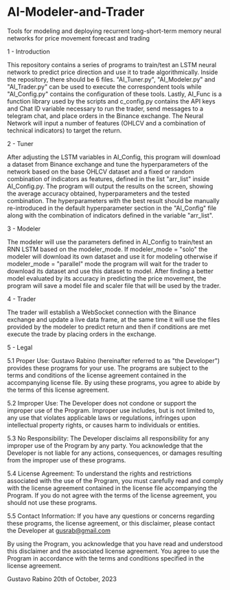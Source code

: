 # AI-Modeler-and-Trader
Tools for modeling and deploying recurrent long-short-term memory neural networks for price movement forecast and trading

1 - Introduction

This repository contains a series of programs to train/test an LSTM neural network to predict price direction and use it to trade algorithmically. Inside the repository, there should be 6 files. "AI_Tuner.py", "AI_Modeler.py" and "AI_Trader.py" can be used to execute the correspondent tools while "AI_Config.py" contains the configuration of these tools. Lastly, AI_Func is a function library used by the scripts and c_config.py contains the API keys and Chat ID variable necessary to run the trader, send messages to a telegram chat, and place orders in the Binance exchange. 
The Neural Network will input a number of features (OHLCV and a combination of technical indicators) to target the return.

2 - Tuner

After adjusting the LSTM variables in AI_Config, this program will download a dataset from Binance exchange and tune the hyperparameters of the network based on the base OHLCV dataset and a fixed or random combination of indicators as features, defined in the list "arr_list" inside AI_Config.py.
The program will output the results on the screen, showing the average accuracy obtained, hyperparameters and the tested combination. The hyperparameters with the best result should be manually re-introduced in the default hyperparameter section in the "AI_Config" file along with the combination of indicators defined in the variable "arr_list". 

3 - Modeler

The modeler will use the parameters defined in AI_Config to train/test an RNN LSTM based on the modeler_mode. If modeler_mode = "solo" the modeler will download its own dataset and use it for modeling otherwise if modeler_mode = "parallel" mode the program will wait for the trader to download its dataset and use this dataset to model. After finding a better model evaluated by its accuracy in predicting the price movement, the program will save a model file and scaler file that will be used by the trader.

4 - Trader

The trader will establish a WebSocket connection with the Binance exchange and update a live data frame, at the same time it will use the files provided by the modeler to predict return and then if conditions are met execute the trade by placing orders in the exchange.

5 - Legal 

5.1 Proper Use: Gustavo Rabino (hereinafter referred to as "the Developer") provides these programs for your use. The programs are subject to the terms and conditions of the license agreement contained in the accompanying license file. By using these programs, you agree to abide by the terms of this license agreement.

5.2 Improper Use: The Developer does not condone or support the improper use of the Program. Improper use includes, but is not limited to, any use that violates applicable laws or regulations, infringes upon intellectual property rights, or causes harm to individuals or entities.

5.3 No Responsibility: The Developer disclaims all responsibility for any improper use of the Program by any party. You acknowledge that the Developer is not liable for any actions, consequences, or damages resulting from the improper use of these programs.

5.4 License Agreement: To understand the rights and restrictions associated with the use of the Program, you must carefully read and comply with the license agreement contained in the license file accompanying the Program. If you do not agree with the terms of the license agreement, you should not use these programs.

5.5 Contact Information: If you have any questions or concerns regarding these programs, the license agreement, or this disclaimer, please contact the Developer at gusrab@gmail.com

By using the Program, you acknowledge that you have read and understood this disclaimer and the associated license agreement. You agree to use the Program in accordance with the terms and conditions specified in the license agreement.

Gustavo Rabino
20th of October, 2023
